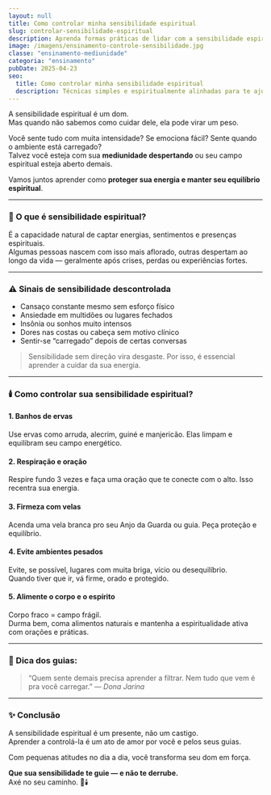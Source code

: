 ```yaml
---
layout: null
title: Como controlar minha sensibilidade espiritual
slug: controlar-sensibilidade-espiritual
description: Aprenda formas práticas de lidar com a sensibilidade espiritual e manter seu equilíbrio energético.
image: /imagens/ensinamento-controle-sensibilidade.jpg
classe: "ensinamento-mediunidade"
categoria: "ensinamento"
pubDate: 2025-04-23
seo:
  title: Como controlar minha sensibilidade espiritual
  description: Técnicas simples e espiritualmente alinhadas para te ajudar a equilibrar a sensibilidade mediúnica no dia a dia.
---
```


A sensibilidade espiritual é um dom.  
Mas quando não sabemos como cuidar dele, ela pode virar um peso.

Você sente tudo com muita intensidade? Se emociona fácil? Sente quando o ambiente está carregado?  
Talvez você esteja com sua **mediunidade despertando** ou seu campo espiritual esteja aberto demais.

Vamos juntos aprender como **proteger sua energia e manter seu equilíbrio espiritual**.

---

### 🌿 O que é sensibilidade espiritual?

É a capacidade natural de captar energias, sentimentos e presenças espirituais.  
Algumas pessoas nascem com isso mais aflorado, outras despertam ao longo da vida — geralmente após crises, perdas ou experiências fortes.

---

### ⚠️ Sinais de sensibilidade descontrolada

- Cansaço constante mesmo sem esforço físico  
- Ansiedade em multidões ou lugares fechados  
- Insônia ou sonhos muito intensos  
- Dores nas costas ou cabeça sem motivo clínico  
- Sentir-se “carregado” depois de certas conversas

> Sensibilidade sem direção vira desgaste. Por isso, é essencial aprender a cuidar da sua energia.

---

### 🕯️ Como controlar sua sensibilidade espiritual?

#### 1. **Banhos de ervas**
Use ervas como arruda, alecrim, guiné e manjericão. Elas limpam e equilibram seu campo energético.

#### 2. **Respiração e oração**
Respire fundo 3 vezes e faça uma oração que te conecte com o alto. Isso recentra sua energia.

#### 3. **Firmeza com velas**
Acenda uma vela branca pro seu Anjo da Guarda ou guia. Peça proteção e equilíbrio.

#### 4. **Evite ambientes pesados**
Evite, se possível, lugares com muita briga, vício ou desequilíbrio.  
Quando tiver que ir, vá firme, orado e protegido.

#### 5. **Alimente o corpo e o espírito**
Corpo fraco = campo frágil.  
Durma bem, coma alimentos naturais e mantenha a espiritualidade ativa com orações e práticas.

---

### 🧿 Dica dos guias:

> “Quem sente demais precisa aprender a filtrar. Nem tudo que vem é pra você carregar.” — *Dona Jarina*

---

### ✨ Conclusão

A sensibilidade espiritual é um presente, não um castigo.  
Aprender a controlá-la é um ato de amor por você e pelos seus guias.

Com pequenas atitudes no dia a dia, você transforma seu dom em força.

**Que sua sensibilidade te guie — e não te derrube.**  
Axé no seu caminho. 🌿🕯️
